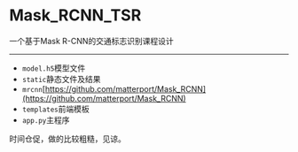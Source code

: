 # Mask_RCNN_TSR
一个基于Mask R-CNN的交通标志识别课程设计

***

* `model.h5`模型文件
* `static`静态文件及结果
* `mrcnn`[https://github.com/matterport/Mask_RCNN](https://github.com/matterport/Mask_RCNN)
* `templates`前端模板
* `app.py`主程序

时间仓促，做的比较粗糙，见谅。

